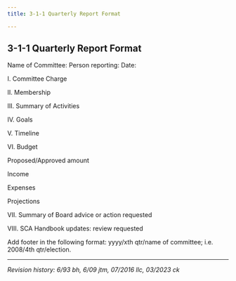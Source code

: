 ```yaml
---
title: 3-1-1 Quarterly Report Format

---
```


## 3-1-1 Quarterly Report Format

Name of Committee:
Person reporting:
Date: 

I. Committee Charge

II. Membership

III. Summary of Activities

IV. Goals

V. Timeline

VI. Budget

  Proposed/Approved amount

  Income

  Expenses

  Projections

VII. Summary of Board advice or action requested

VIII. SCA Handbook updates: review requested

Add footer in the following format: yyyy/xth qtr/name of committee; i.e. 2008/4th qtr/election.

***

_Revision history: 6/93 bh, 6/09 jtm, 07/2016 llc, 03/2023 ck_

